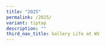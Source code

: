 ```yaml
---
title: "2025"
permalink: /2025/
variant: tiptap
description: ""
third_nav_title: Gallery Life at WV
---
```

